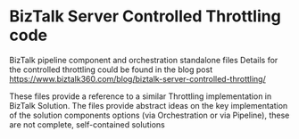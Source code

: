 # BizTalk Server Controlled Throttling code
BizTalk pipeline component and orchestration standalone files 
Details for the controlled throttling could be found in the blog post https://www.biztalk360.com/blog/biztalk-server-controlled-throttling/

These files provide a reference to a similar Throttling implementation in BizTalk Solution.
The files provide abstract ideas on the key implementation of the solution components options (via Orchestration or via Pipeline), these are not complete, self-contained solutions
